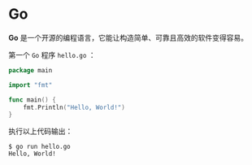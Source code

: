 # Go

**Go** 是一个开源的编程语言，它能让构造简单、可靠且高效的软件变得容易。

第一个 `Go` 程序 `hello.go` ：

```go
package main

import "fmt"

func main() {
    fmt.Println("Hello, World!")
}
```

执行以上代码输出：

```shell
$ go run hello.go 
Hello, World!
```